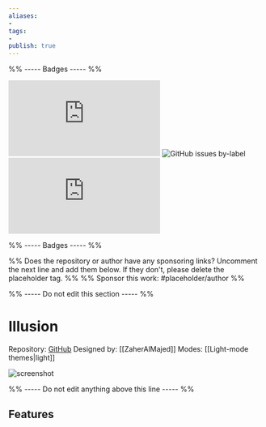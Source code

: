 ```yaml
---
aliases:
- 
tags: 
- 
publish: true
---
```


%% ----- Badges ----- %%

![GitHub last commit](https://img.shields.io/github/last-commit/ZaherAlMajed/Illusion-Theme.md?color=573E7A&label=last%20update&logo=github&style=for-the-badge)
![GitHub issues by-label](https://img.shields.io/github/issues/ZaherAlMajed/Illusion-Theme.md/help%20wanted?color=573E7A&logo=github&style=for-the-badge) 
![GitHub Repo stars](https://img.shields.io/github/stars/ZaherAlMajed/Illusion-Theme.md?color=573E7A&logo=github&style=for-the-badge)

%% ----- Badges ----- %%

%% Does the repository or author have any sponsoring links? Uncomment the next line and add them below. If they don't, please delete the placeholder tag. %%
%% Sponsor this work: #placeholder/author %%

%% ----- Do not edit this section ----- %%

# Illusion

Repository: [GitHub](https://github.com/ZaherAlMajed/Illusion-Theme.md)
Designed by: [[ZaherAlMajed]]
Modes: [[Light-mode themes|light]]



![screenshot](https://github.com/ZaherAlMajed/Illusion-Theme.md/raw/main/screenshot.png)

%% ----- Do not edit anything above this line ----- %% 

## Features


